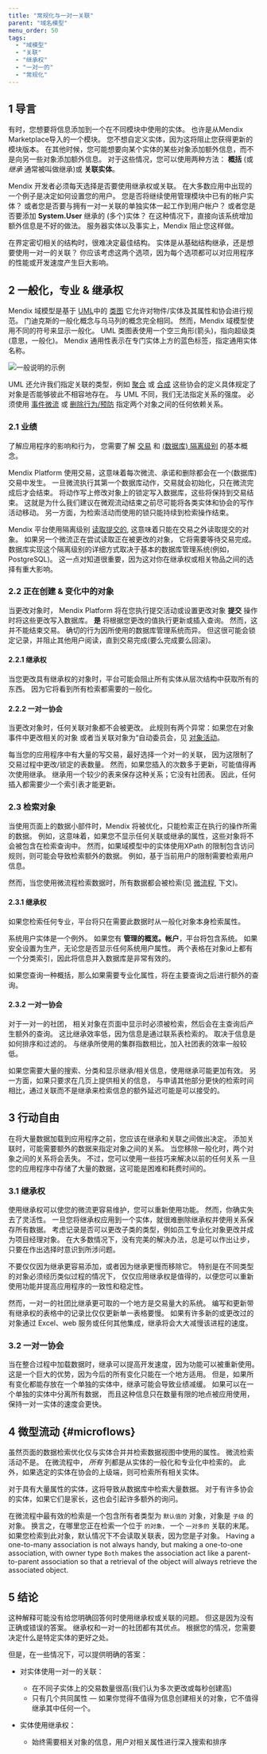 ```yaml
---
title: "常规化与一对一关联"
parent: "域名模型"
menu_order: 50
tags:
  - "域模型"
  - "关联"
  - "继承权"
  - "一对一的"
  - "常规化"
---
```


## 1 导言

有时，您想要将信息添加到一个在不同模块中使用的实体。 也许是从Mendix Marketplace导入的一个模块。 您不想自定义实体，因为这将阻止您获得更新的模块版本。 在其他时候，您可能想要向某个实体的某些对象添加额外信息，而不是向另一些对象添加额外信息。 对于这些情况，您可以使用两种方法： **概括** (或 *继承* 通常被叫做继承)或 **关联实体**。

Mendix 开发者必须每天选择是否要使用继承权或关联。 在大多数应用中出现的一个例子是决定如何设置您的用户。 您是否将继续使用管理模块中已有的帐户实体？ 或者您是否要与拥有一对一关联的单独实体一起工作到用户帐户？ 或者您是否要添加 **System.User** 继承的 (多个)实体？ 在这种情况下，直接向该系统增加额外信息是不好的做法。 服务器实体以及事实上，Mendix 阻止您这样做。

在界定密切相关的结构时，很难决定最佳结构。 实体是从基础结构继承，还是想要使用一对一的关联？ 你应该考虑这两个选项，因为每个选项都可以对应用程序的性能或开发速度产生巨大影响。

## 2 一般化，专业 & 继承权

Mendix 域模型是基于 [UML](http://en.wikipedia.org/wiki/Unified_Modeling_Language)中的 [类图](http://en.wikipedia.org/wiki/Class_diagram) 它允许对物件/实体及其属性和协会进行规范。 门迪克斯的一般化概念与乌马列的概念完全相同。 然而，Mendix 域模型使用不同的符号来显示一般化。 UML 类图表使用一个空三角形(箭头)，指向超级类(意思，一般化)。 Mendix 通用性表示在专门实体上方的蓝色标签，指定通用实体名称。

![一般说明的示例](attachments/domain-model/generalization-indication.png)

UML 还允许我们指定关联的类型，例如 [聚合](http://en.wikipedia.org/wiki/Aggregation_(object-oriented_programming)) 或 [合成](http://en.wikipedia.org/wiki/Object_composition) 这些协会的定义具体规定了对象是否能够彼此不相容地存在。 与 UML 不同，我们无法指定关系的强度。 必须使用 [事件微流](/refguide/event-handlers) 或 [删除行为/预防](/refguide/association-properties#delete-behavior) 指定两个对象之间的任何依赖关系。

### 2.1 业绩

了解应用程序的影响和行为， 您需要了解 [交易](http://en.wikipedia.org/wiki/Database_transaction) 和 [(数据库) 隔离级别](http://en.wikipedia.org/wiki/Isolation_(database_systems)#Read_committed) 的基本概念。

Mendix Platform 使用交易，这意味着每次微流、承诺和删除都会在一个(数据库)交易中发生。  一旦微流执行其第一个数据库动作，交易就会初始化，只在微流完成后才会结束。 将动作写上修改对象上的锁定写入数据库，这些将保持到交易结束。 这就是为什么我们建议在微观流动结束之前尽可能将各类实体和协会的写作活动移动。 另一方面，为检索活动而使用的锁只能持续到检索操作结束。

Mendix 平台使用隔离级别 [读取提交的](http://en.wikipedia.org/wiki/Isolation_(database_systems)#Read_committed), 这意味着只能在交易之外读取提交的对象。 如果另一个微流正在尝试读取正在被更改的对象， 它将需要等待交易完成。 数据库实现这个隔离级别的详细方式取决于基本的数据库管理系统(例如，PostgreSQL)。 这一点对知道很重要，因为这对你在继承权或相关物品之间的选择有重大影响。

### 2.2 正在创建 & 变化中的对象

当更改对象时， Mendix Platform 将在您执行提交活动或设置更改对象 **提交** 操作时将这些更改写入数据库。 **是** 将根据您更改的值执行更新或插入查询。 然而，这并不能结束交易。 确切的行为因所使用的数据库管理系统而异。 但这很可能会锁定记录，并阻止其他用户阅读，直到交易完成(要么完成要么回滚)。

#### 2.2.1 继承权

当您更改具有继承权的对象时，平台可能会阻止所有实体从层次结构中获取所有的东西。 因为它将看到所有检索都需要的一般化。

#### 2.2.2 一对一协会

当更改对象时，任何关联对象都不会被更改。 此规则有两个异常：如果您在对象事件中更改相关的对象 或者当关联对象为“自动委员会，见 [对象活动](object-activities)。

每当您的应用程序中有大量的写交易，最好选择一个对一的关联， 因为这限制了交易过程中更改/锁定的表数量。 然而，如果您插入的次数多于更新，可能值得再次使用继承。 继承用一个较少的表来保存这种关系；它没有社团表。 因此，任何插入都需要少一个索引表才能更新。

### 2.3 检索对象

当使用页面上的数据小部件时，Mendix 将被优化，只能检索正在执行的操作所需的数据。 例如，这意味着，如果您不显示任何关联或继承的属性，这些对象将不会被包含在检索查询中。 然而，如果域模型中的实体使用XPath 的限制包含访问规则，则可能会导致检索额外的数据。 例如，基于当前用户的限制需要检索用户信息。

然而，当您使用微流程检索数据时，所有数据都会被检索(见 [微流程](#microflows), 下文)。

#### 2.3.1 继承权

如果您检索任何专业，平台将只在需要此数据时从一般化对象本身检索属性。

系统用户实体是一个例外。 如果您有 **管理的概览。帐户**，平台将包含系统。 如果安全设置为生产，无论您是否显示任何系统用户属性。 两个表格在对象id上都有一个分类索引，因此将信息并入数据库是非常有效的。

如果您查询一种概括，那么如果需要专业化属性，将在主要查询之后进行额外的查询。

#### 2.3.2 一对一协会

对于一对一的社团， 相关对象在页面中显示时必须被检索，然后会在主查询后产生额外的查询。 这比继承效率低，因为信息是通过联系表检索的。 取决于信息是如何排序和过滤的。 与继承所使用的集群指数相比，加入社团表的效率一般较低。

如果您需要大量的搜索、分类和显示继承/相关信息，使用继承可能更加有效。 另一方面，如果只要求在几页上提供相关的信息， 与申请其他部分更快的检索时间相比，通过关联而不是继承来检索信息的额外延迟可能是可以接受的。

## 3 行动自由

在将大量数据加载到应用程序之前，您应该在继承和关联之间做出决定。 添加关联时，可能需要额外的数据来指定对象之间的关系。 当您移除一般化时，两个对象之间的关系将会丢失。 不过，您可以使用一些技巧来解决以前的任何关系 一旦您的应用程序中存储了大量的数据，这可能是困难和耗费时间的。

### 3.1 继承权

使用继承权可以使您的微流更容易维护，您可以重新使用功能。 然而，你确实失去了灵活性。 一旦您将继承权应用到一个实体，就很难删除继承权并使用关系保存所有数据。 考虑记录是否可以更改子类的类型，例如员工专业化对象更改并成为项目经理对象。 在大多数情况下，没有完美的解决办法，总是可以作出让步，只要在作出选择时意识到所涉问题。

不要仅仅因为继承更容易添加，或者因为继承更慢而移除它。 特别是在不同类型的对象必须经历类似过程的情况下， 仅仅应用继承权是值得的，以便您可以重新使用功能并提高应用程序的一致性和稳定性。

然而，一对一的社团比继承更可取的一个地方是交易量大的系统。  编写和更新带有继承权的表格中的记录比仅仅更新单一表格要慢。 如果有许多新的或更改过的对象通过 Excel、web 服务或任何其他集成，继承将会大大减慢该进程的速度。

### 3.2 一对一协会

当在整合过程中加载数据时，继承可以提高开发速度，因为功能可以被重新使用。 这是一个巨大的优势，因为今后的所有变化只能在一个地方适用。 但是，如果所有变化都能存放在一个单独的实体中，继承可能会导致业绩减缓。 如果可以在一个单独的实体中分离所有数据， 而且这种信息只在数量有限的地点被应用使用，保持一对一实体的速度会更快。

## 4 微型流动 {#microflows}

虽然页面的数据检索优化仅与实体合并并检索数据视图中使用的属性。 微流检索活动不是。 在微流程中， *所有* 列都是从实体的一般化和专业化中检索的。 此外，如果选定的实体在协会的上级端，则可检索所有相关实体。

对于具有大量属性的实体，这将导致从数据库中检索大量数据。 对于有许多协会的实体，如果它们是家长，这也会引起许多额外的询问。

在微流程中最有效的检索是一个包含所有者类型为 `默认值的` 对象，对象是 `子级` 的对象。 换言之，在哪里您正在检索一个位于 `的对象，` 一个 `一对多的` 关联的末尾。 如果您检索到此对象，默认情况下不会读取关联表，因为您是子对象。 Having a one-to-many association is not always handy, but making a one-to-one association, with owner type `Both` makes the association act like a parent-to-parent association so that a retrieval of the object will always retrieve the associated object.

## 5 结论

这种解释可能没有给您明确回答何时使用继承权或关联的问题。 但这是因为没有正确或错误的答案。 继承权和一对一的社团都有其优点。 根据您的情况，您需要决定什么是特定实体的更好之处。

但是，在一些情况下，可以提供明确的答案：

* 对实体使用一对一的关联：
  * 在不同子实体上的交易数量很高(我们认为多次更改或每秒创建高)
  * 只有几个共同属性 — 如果你觉得不值得为信息创建相关的对象，它不值得继承其中任何一个。

* 实体使用继承权：
  * 始终需要相关对象的信息，用户对相关属性进行深入搜索和排序
